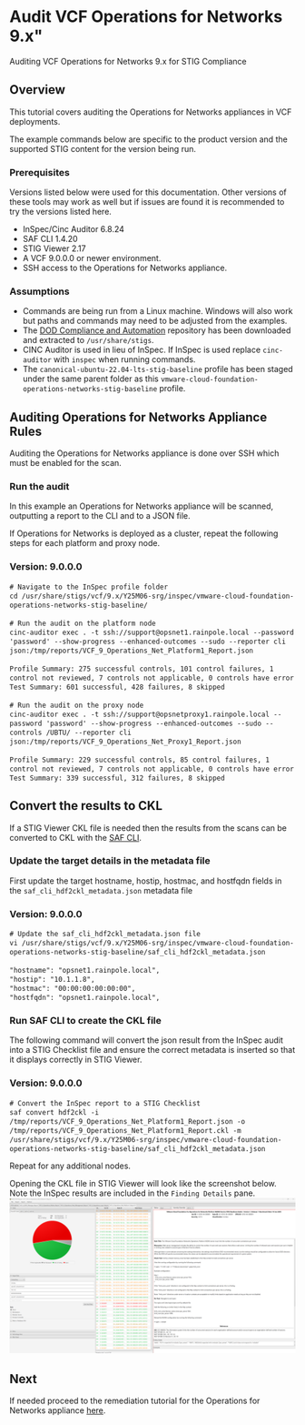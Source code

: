 # Audit VCF Operations for Networks 9.x"
Auditing VCF Operations for Networks 9.x for STIG Compliance

## Overview
This tutorial covers auditing the Operations for Networks appliances in VCF deployments.  

The example commands below are specific to the product version and the supported STIG content for the version being run.

### Prerequisites
Versions listed below were used for this documentation. Other versions of these tools may work as well but if issues are found it is recommended to try the versions listed here.  

* InSpec/Cinc Auditor 6.8.24
* SAF CLI 1.4.20
* STIG Viewer 2.17
* A VCF 9.0.0.0 or newer environment.
* SSH access to the Operations for Networks appliance.

### Assumptions
* Commands are being run from a Linux machine. Windows will also work but paths and commands may need to be adjusted from the examples.
* The [DOD Compliance and Automation](https://github.com/vmware/dod-compliance-and-automation) repository has been downloaded and extracted to `/usr/share/stigs`.
* CINC Auditor is used in lieu of InSpec. If InSpec is used replace `cinc-auditor` with `inspec` when running commands.
* The `canonical-ubuntu-22.04-lts-stig-baseline` profile has been staged under the same parent folder as this `vmware-cloud-foundation-operations-networks-stig-baseline` profile.

## Auditing Operations for Networks Appliance Rules
Auditing the Operations for Networks appliance is done over SSH which must be enabled for the scan.

### Run the audit
In this example an Operations for Networks appliance will be scanned, outputting a report to the CLI and to a JSON file.  

If Operations for Networks is deployed as a cluster, repeat the following steps for each platform and proxy node.  

### Version: 9.0.0.0
```
# Navigate to the InSpec profile folder
cd /usr/share/stigs/vcf/9.x/Y25M06-srg/inspec/vmware-cloud-foundation-operations-networks-stig-baseline/

# Run the audit on the platform node
cinc-auditor exec . -t ssh://support@opsnet1.rainpole.local --password 'password' --show-progress --enhanced-outcomes --sudo --reporter cli json:/tmp/reports/VCF_9_Operations_Net_Platform1_Report.json

Profile Summary: 275 successful controls, 101 control failures, 1 control not reviewed, 7 controls not applicable, 0 controls have error
Test Summary: 601 successful, 428 failures, 8 skipped

# Run the audit on the proxy node
cinc-auditor exec . -t ssh://support@opsnetproxy1.rainpole.local --password 'password' --show-progress --enhanced-outcomes --sudo --controls /UBTU/ --reporter cli json:/tmp/reports/VCF_9_Operations_Net_Proxy1_Report.json

Profile Summary: 229 successful controls, 85 control failures, 1 control not reviewed, 7 controls not applicable, 0 controls have error
Test Summary: 339 successful, 312 failures, 8 skipped
```

## Convert the results to CKL
If a STIG Viewer CKL file is needed then the results from the scans can be converted to CKL with the [SAF CLI](/docs/automation-tools/safcli/).

### Update the target details in the metadata file
First update the target hostname, hostip, hostmac, and hostfqdn fields in the `saf_cli_hdf2ckl_metadata.json` metadata file

### Version: 9.0.0.0
```
# Update the saf_cli_hdf2ckl_metadata.json file
vi /usr/share/stigs/vcf/9.x/Y25M06-srg/inspec/vmware-cloud-foundation-operations-networks-stig-baseline/saf_cli_hdf2ckl_metadata.json

"hostname": "opsnet1.rainpole.local",
"hostip": "10.1.1.8",
"hostmac": "00:00:00:00:00:00",
"hostfqdn": "opsnet1.rainpole.local",
```

### Run SAF CLI to create the CKL file
The following command will convert the json result from the InSpec audit into a STIG Checklist file and ensure the correct metadata is inserted so that it displays correctly in STIG Viewer.  

### Version: 9.0.0.0
```
# Convert the InSpec report to a STIG Checklist
saf convert hdf2ckl -i /tmp/reports/VCF_9_Operations_Net_Platform1_Report.json -o /tmp/reports/VCF_9_Operations_Net_Platform1_Report.ckl -m /usr/share/stigs/vcf/9.x/Y25M06-srg/inspec/vmware-cloud-foundation-operations-networks-stig-baseline/saf_cli_hdf2ckl_metadata.json
```

Repeat for any additional nodes.  

Opening the CKL file in STIG Viewer will look like the screenshot below. Note the InSpec results are included in the `Finding Details` pane.  
![STIG Viewer Checklist](../../../../../images/opsnet_audit9_ckl_screenshot.png)

## Next
If needed proceed to the remediation tutorial for the Operations for Networks appliance [here](./remediate9-opsnet.md).
